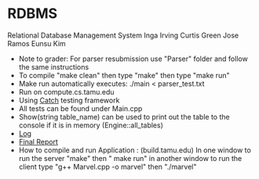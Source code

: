 # RDBMS
Relational Database Management System
Inga Irving
Curtis Green
Jose Ramos
Eunsu Kim

  * Note to grader: For parser resubmission use "Parser" folder and follow the same instructions
  * To compile "make clean" then type "make" then type "make run"
  * Make run automatically executes: ./main < parser_test.txt
  * Run on compute.cs.tamu.edu
  * Using [Catch](https://github.com/philsquared/Catch) testing framework
  * All tests can be found under Main.cpp
  * Show(string table_name) can be used to print out the table to the console if it is in memory (Engine::all_tables)
  * [Log](https://github.tamu.edu/greencur000/RDBMS/wiki/Development-Log)
  * [Final Report](https://docs.google.com/a/tamu.edu/document/d/1VrtjGm660s0OG223xInd9UsObt6WJsMkDhY4RTFzqSo/edit?usp=sharing)
  * How to compile and run Application : (build.tamu.edu) In one window to run the server "make" then " make run" in another window to run the client type "g++ Marvel.cpp -o marvel" then "./marvel" 
